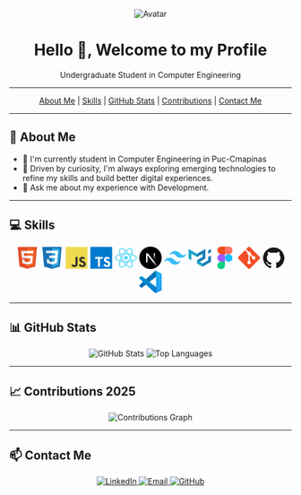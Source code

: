 <p align="center">
  <img src="https://github.com/enzoconsulo.png" width="150" alt="Avatar" />
</p>

<h1 align="center">Hello 👋, Welcome to my Profile</h1>
<p align="center">Undergraduate Student in Computer Engineering</p>

---

<!-- Navigation Tabs -->
<p align="center">
  <a href="#about-me">About Me</a> |
  <a href="#skills">Skills</a> |
  <a href="#github-stats">GitHub Stats</a> |
  <a href="#contributions-2025">Contributions</a> |
  <a href="#contact-me">Contact Me</a>
</p>

---

<h2 id="about-me">🚀 About Me</h2>

- 🏫 I'm currently student in Computer Engineering in Puc-Cmapinas
- 🌱 Driven by curiosity, I'm always exploring emerging technologies to refine my skills and build better digital experiences.
- 💬 Ask me about my experience with Development.

---

<h2 id="skills">💻 Skills</h2>
<p align="center">
  <img src="https://raw.githubusercontent.com/devicons/devicon/master/icons/html5/html5-original.svg" alt="HTML5" width="40" height="40" />
  <img src="https://raw.githubusercontent.com/devicons/devicon/master/icons/css3/css3-original.svg" alt="CSS3" width="40" height="40" />
  <img src="https://raw.githubusercontent.com/devicons/devicon/master/icons/javascript/javascript-original.svg" alt="JavaScript" width="40" height="40" />
  <img src="https://raw.githubusercontent.com/devicons/devicon/master/icons/typescript/typescript-original.svg" alt="TypeScript" width="40" height="40" />
  <img src="https://raw.githubusercontent.com/devicons/devicon/master/icons/react/react-original.svg" alt="React" width="40" height="40" />
  <img src="https://raw.githubusercontent.com/devicons/devicon/master/icons/nextjs/nextjs-original.svg" alt="Next.js" width="40" height="40" />
  <img src="https://raw.githubusercontent.com/devicons/devicon/master/icons/tailwindcss/tailwindcss-plain.svg" alt="Tailwind CSS" width="40" height="40" />
  <img src="https://raw.githubusercontent.com/devicons/devicon/master/icons/materialui/materialui-original.svg" alt="Material UI" width="40" height="40" />
  <img src="https://raw.githubusercontent.com/devicons/devicon/master/icons/figma/figma-original.svg" alt="Figma" width="40" height="40" />
  <img src="https://raw.githubusercontent.com/devicons/devicon/master/icons/git/git-original.svg" alt="Git" width="40" height="40" />
  <img src="https://raw.githubusercontent.com/devicons/devicon/master/icons/github/github-original.svg" alt="GitHub" width="40" height="40" />
  <img src="https://raw.githubusercontent.com/devicons/devicon/master/icons/vscode/vscode-original.svg" alt="VS Code" width="40" height="40" />
</p>

---

<h2 id="github-stats">📊 GitHub Stats</h2>
<div align="center">
  <img src="https://github-readme-stats.vercel.app/api?username=enzoconsulo&show_icons=true&theme=dark&hide_border=true" alt="GitHub Stats" />
  <img src="https://github-readme-stats.vercel.app/api/top-langs/?username=enzoconsulo&layout=compact&theme=dark&hide_border=true" alt="Top Languages" />
</div>

---

<h2 id="contributions-2025">📈 Contributions 2025</h2>
<p align="center">
  <img src="https://ghchart.rshah.org/enzoconsulo?theme=dark" alt="Contributions Graph" />
</p>

---

<h2 id="contact-me">📫 Contact Me</h2>
<p align="center">
  <a href="https://linkedin.com/in/enzoconsulo">
    <img src="https://img.shields.io/badge/LinkedIn-Profile-blue?logo=linkedin" alt="LinkedIn" />
  </a>
  <a href="mailto:enzoconsulo@gmail.com">
    <img src="https://img.shields.io/badge/Email-enzoconsulo@gmail.com-red?logo=gmail" alt="Email" />
  </a>
  <a href="https://github.com/enzoconsulo">
    <img src="https://img.shields.io/badge/GitHub-@enzoconsulo-grey?logo=github" alt="GitHub" />
  </a>
</p>
